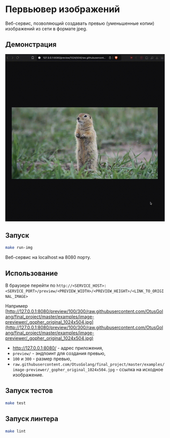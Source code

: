 # Первьювер изображений

Веб-сервис, позволяющий создавать превью (уменьшенные копии) изображений из сети в формате jpeg.

## Демонстрация

![demo.gif](assets/demo.gif)

## Запуск

```bash
make run-img
```

Веб-сервис на localhost на 8080 порту.

## Использование

В браузере перейти
по `http://<SERVICE_HOST>:<SERVICE_PORT>/preview/<PREVIEW_WIDTH>/<PREVIEW_HEIGHT>/<LINK_TO_ORIGINAL_IMAGE>`

Например [http://127.0.0.1:8080/preview/100/300/raw.githubusercontent.com/OtusGolang/final_project/master/examples/image-previewer/_gopher_original_1024x504.jpg](http://127.0.0.1:8080/preview/100/300/raw.githubusercontent.com/OtusGolang/final_project/master/examples/image-previewer/_gopher_original_1024x504.jpg)

* http://127.0.0.1:8080/ - адрес приложения,
* `preview/` - эндпоинт для создания превью,
* `100` и `300` - размер превью,
* `raw.githubusercontent.com/OtusGolang/final_project/master/examples/image-previewer/_gopher_original_1024x504.jpg` -
  ссылка на исходное изображение.

## Запуск тестов

```bash
make test
```

## Запуск линтера

```bash
make lint
```